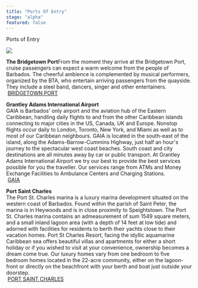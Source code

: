 ```yaml
---
title: "Ports Of Entry"
stage: "alpha"
featured: false
---
```


Ports of Entry

![](https:///www.gov.bb/media_files/plane-2899226_640_0.jpg)

**The Bridgetown Port**From the moment they arrive at the Bridgetown Port, cruise passengers can expect a warm welcome from the people of Barbados. The cheerful ambience is complemented by musical performers, organized by the BTA, who entertain arriving passengers from the quayside. They include a steel band, dancers, singer and other entertainers.  
 [BRIDGETOWN PORT](http://www.barbadosport.com/) 

  
  
**Grantley Adams International Airport**  
GAIA is Barbados' only airport and the aviation hub of the Eastern Caribbean, handling daily flights to and from the other Caribbean islands connecting to major cities in the US, Canada, UK and Europe. Nonstop flights occur daily to London, Toronto, New York, and Miami as well as to most of our Caribbean neighbours. GAIA is located in the south-east of the island, along the Adams-Barrow-Cummins Highway, just half an hour's journey to the spectacular west coast beaches. South coast and city destinations are all minutes away by car or public transport. At Grantley Adams International Airport we try our best to provide the best services possible for you the traveller. Our services range from ATMs and Money Exchange Facilities to Ambulance Centers and Charging Stations.  
 [GAIA](http://www.gaia.bb/)   
  
  
**Port Saint Charles**  
The Port St. Charles marina is a luxury marina development situated on the western coast of Barbados. Found within the parish of Saint Peter, the marina is in Heywoods and is in close proximity to Speightstown. The Port St. Charles marina contains an admeasurement of sum 1549 square meters, and a small inland lagoon area (with a depth of 14 feet at low tide) and adorned with facilities for residents to berth their yachts close to their vacation homes. Port St Charles Resort, facing the idyllic aquamarine Caribbean sea offers beautiful villas and apartments for either a short holiday or if you wished to visit at your convenience, ownership becomes a dream come true. Our luxury homes vary from one bedroom to five bedroom homes located in the 22-acre community, either on the lagoon-front or directly on the beachfront with your berth and boat just outside your doorstep.  
 [PORT SAINT CHARLES](http://www.portstcharles.com/)